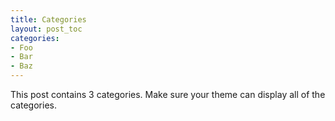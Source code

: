 ```yaml
---
title: Categories
layout: post_toc
categories:
- Foo
- Bar
- Baz
---
```


This post contains 3 categories. Make sure your theme can display all of the categories.
